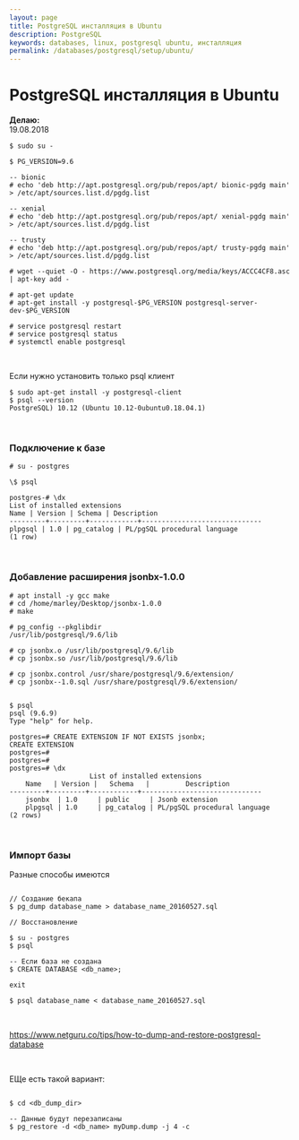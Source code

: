 ```yaml
---
layout: page
title: PostgreSQL инсталляция в Ubuntu
description: PostgreSQL
keywords: databases, linux, postgresql ubuntu, инсталляция
permalink: /databases/postgresql/setup/ubuntu/
---
```


# PostgreSQL инсталляция в Ubuntu

**Делаю:**  
19.08.2018

```
$ sudo su -

$ PG_VERSION=9.6

-- bionic
# echo 'deb http://apt.postgresql.org/pub/repos/apt/ bionic-pgdg main' > /etc/apt/sources.list.d/pgdg.list

-- xenial
# echo 'deb http://apt.postgresql.org/pub/repos/apt/ xenial-pgdg main' > /etc/apt/sources.list.d/pgdg.list

-- trusty
# echo 'deb http://apt.postgresql.org/pub/repos/apt/ trusty-pgdg main' > /etc/apt/sources.list.d/pgdg.list

# wget --quiet -O - https://www.postgresql.org/media/keys/ACCC4CF8.asc | apt-key add -

# apt-get update
# apt-get install -y postgresql-$PG_VERSION postgresql-server-dev-$PG_VERSION

# service postgresql restart
# service postgresql status
# systemctl enable postgresql

```

<br/>

Если нужно установить только psql клиент

```
$ sudo apt-get install -y postgresql-client
$ psql --version
PostgreSQL) 10.12 (Ubuntu 10.12-0ubuntu0.18.04.1)
```

<br/>

### Подключение к базе

```
# su - postgres

\$ psql

postgres-# \dx
List of installed extensions
Name | Version | Schema | Description
---------+---------+------------+------------------------------
plpgsql | 1.0 | pg_catalog | PL/pgSQL procedural language
(1 row)
```

<br/>

### Добавление расширения jsonbx-1.0.0

```
# apt install -y gcc make
# cd /home/marley/Desktop/jsonbx-1.0.0
# make

# pg_config --pkglibdir
/usr/lib/postgresql/9.6/lib

# cp jsonbx.o /usr/lib/postgresql/9.6/lib
# cp jsonbx.so /usr/lib/postgresql/9.6/lib

# cp jsonbx.control /usr/share/postgresql/9.6/extension/
# cp jsonbx--1.0.sql /usr/share/postgresql/9.6/extension/


$ psql
psql (9.6.9)
Type "help" for help.

postgres=# CREATE EXTENSION IF NOT EXISTS jsonbx;
CREATE EXTENSION
postgres=#
postgres=#
postgres=# \dx
                    List of installed extensions
    Name   | Version |   Schema   |         Description
---------+---------+------------+------------------------------
    jsonbx  | 1.0     | public     | Jsonb extension
    plpgsql | 1.0     | pg_catalog | PL/pgSQL procedural language
(2 rows)
```

<br/>

### Импорт базы

Разные способы имеются

```shell

// Создание бекапа
$ pg_dump database_name > database_name_20160527.sql

// Восстановление

$ su - postgres
$ psql

-- Если база не создана
$ CREATE DATABASE <db_name>;

exit

$ psql database_name < database_name_20160527.sql
```

<br/>

https://www.netguru.co/tips/how-to-dump-and-restore-postgresql-database

<br/>

ЕЩе есть такой вариант:

```shell

$ cd <db_dump_dir>

-- Данные будут перезаписаны
$ pg_restore -d <db_name> myDump.dump -j 4 -c
```

<!--
<br/>

```

vi /etc/postgresql/9.6/main/pg_hba.conf
local   all             postgres                                peer

here change peer to trust

restart, sudo service postgresql restart

now try, psql -U postgres


```

<br/>


Было полезным:

https://wiki.postgresql.org/wiki/Apt -->

